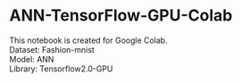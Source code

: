 # ANN-TensorFlow-GPU-Colab
This notebook is created for Google Colab.\
Dataset: Fashion-mnist\
Model: ANN\
Library: Tensorflow2.0-GPU 
